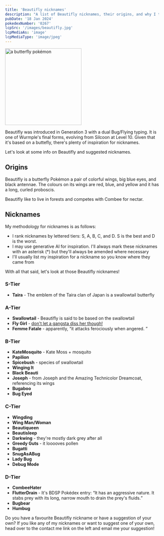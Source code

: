 ```yaml
---
title: 'Beautifly nicknames'
description: "A list of Beautifly nicknames, their origins, and why I think they're cool."
pubDate: '18 Jan 2024'
pokedexNumber: '0267'
lcpSrc: '/images/beautifly.jpg'
lcpMediaAs: 'image'
lcpMediaType: 'image/jpeg'
---
```


<div class="img-center"><img src="/images/beautifly.jpeg" width="250px" height="250px" alt="a butterfly pokémon"></div>

Beautifly was introduced in Generation 3 with a dual Bug/Flying typing. It is one of Wurmple's final forms, evolving from Silcoon at Level 10. Given that it's based on a buttefly, there's plenty of inspiration for nicknames.

Let's look at some info on Beautifly and suggested nicknames.

## Origins

Beautifly is a butterfly Pokémon a pair of colorful wings, big blue eyes, and black antennae. The colours on its wings are red, blue, and yellow and it has a long, curled proboscis.

Beautifly like to live in forests and competes with Combee for nectar.

## Nicknames

My methodology for nicknames is as follows:

* I rank nicknames by lettered tiers: S, A, B, C, and D. S is the best and D is the worst.
* I may use generative AI for inspiration. I'll always mark these nicknames with an asterisk (\*) but they'll always be amended where necessary
* I'll usually list my inspiration for a nickname so you know where they came from

With all that said, let's look at those Beautifly nicknames!

### S-Tier

* **Taira** - The emblem of the Taira clan of Japan is a swallowtail butterfly

### A-Tier

* **Swallowtail** - Beautifly is said to be based on the swallowtail
* **Fly Girl** - [don't let a gangsta diss her though!](https://www.youtube.com/watch?v=3sH95YrJKEI)
* **Femme Fatale** - apparently, <q cite="https://bulbapedia.bulbagarden.net/wiki/Beautifly_(Pok%C3%A9mon)#Pok.C3.A9dex_entries_2">it attacks ferociously when angered. </q>

### B-Tier

* **KateMosquito** - Kate Moss + mosquito
* **Papilion**
* **Spicebush** - species of swallowtail
* **Winging It**
* **Black Beauti**
* **Joseph** - from Joseph and the Amazing Technicolor Dreamcoat, referencing its wings
* **Bugaboo**
* **Bug Eyed**

### C-Tier

* **Wingding**
* **Wing Man/Woman**
* **Beautiqueen**
* **Beautisleep**
* **Darkwing** - they're mostly dark grey after all
* **Greedy Guts** - it looooves pollen
* **Bugatti**
* **SnugAsABug**
* **Lady Bug**
* **Debug Mode**

### D-Tier

* **CombeeHater**
* **FlutterDrain** - It's BDSP Pokédex entry: <q>It has an aggressive nature. It stabs prey with its long, narrow mouth to drain the prey's fluids.</q>
* **Bugbear**
* **Humbug**

Do you have a favourite Beautifly nickname or have a suggestion of your own? If you like any of my nicknames or want to suggest one of your own, head over to the contact me link on the left and email me your suggestion!